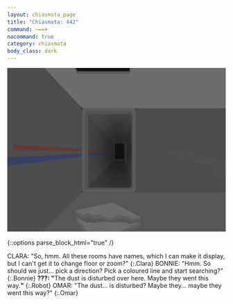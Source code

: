 ```yaml
---
layout: chiasmata_page
title: "Chiasmata: 442"
command: ~==>
nocommand: true
category: chiasmata
body_class: dark
---
```


![442](/chiasmata/images/narrative/440.png)

{::options parse_block_html="true" /}
<div class="dialogue">
CLARA: "So, hmm. All these rooms have names, which I can make it display, but I can't get it to change floor or zoom?" 
{:.Clara}
BONNIE: "Hmm. So should we just... pick a direction? Pick a coloured line and start searching?" 
{:.Bonnie}
<b>???: "</b>The dust is disturbed over here. Maybe they went this way.<b>"</b> 
{:.Robot}
OMAR: "The dust... is disturbed? Maybe they... maybe they went this way?" 
{:.Omar}
</div>